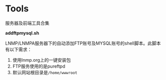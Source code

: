 Tools
=====

服务器及前端工具合集


**addftpmysql.sh**

LNMP/LNMPA服务器下的自动添加FTP账号及MYSQL账号的shell脚本。此脚本有以下需求：

1. 使用lnmp.org上的一键安装包
2. FTP服务使用的是pureftpd
3. 默认网站根目录是`/home/wwwroot`


